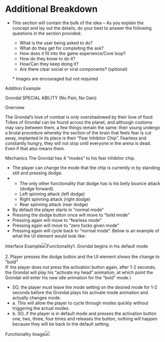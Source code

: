 # Additional Breakdown

*   This section will contain the bulk of the idea – As you explain the concept and lay out the details, do your best to answer the following questions in the section provided:

    * What is the user being asked to do?
    * What do they get for completing the ask?
    * How does it fit into the game experience/Core loop?
    * How do they know to do it?
    * How/Can they keep doing it?
    * Are there clear social or viral components? (optional)

    \* Images are encouraged but not required

Addition Example

Grondal SPECIAL ABILITY (No Pain, No Gain)

Overview

The Grondal’s love of combat is only overshadowed by their love of food. Tribes of Grondal can be found across the planet, and although customs may vary between them, a few things remain the same: their young undergo a brutal procedure whereby the section of the brain that feels fear is cut away, implanted in its place is their “Fear Inhibitor Chip”. Fearless and constantly hungry, they will not stop until everyone in the arena is dead. Even if that also means them.

Mechanics The Grondal has 4 “modes” to his fear inhibitor chip.

* The player can change the mode that the chip is currently in by standing still and pressing dodge.
*
  * The only other functionality that dodge has is his belly bounce attack (dodge forward).
  * Left spinning attack (left dodge)
  * Right spinning attack (right dodge)
  * Rear spinning attack (rear dodge)
* By default the player starts in “normal mode”
* Pressing the dodge button once will move to “bold mode”
* Pressing again will move to “fearless mode”
* Pressing again will move to “zero fucks given mode”
* Pressing again will cycle back to “normal mode”. Below is an example of what the UI element would look like:

Interface Example![](https://lh4.googleusercontent.com/rpk6q-qtfXCr4rV3mY4KowJEUqIfazIVoVIHNA2w8kyUU8cQdSyBKKzdx3ukFGpV3n2QRJUOVFUjFy2W2Cj\_AYYz-Xz7zAWldT8MdsZz8\_zkrvGlg-rJ0oLztv-0W8\_jvw=w622)Functionality1. Grondal begins in his default mode\
\
2\. Player presses the dodge button and the UI element shows the change to “bold”\
IF the player does not press the activation button again, after 1-2 seconds, the Grondal will play his “activate my head” animation, at which point the Grondal will enter his new idle animation for the “bold” mode.\


* SO, the player must leave the mode setting on the desired mode for 1-2 seconds before the Grondal plays his activate mode animation and actually changes mode.
* a. This will allow the player to cycle through modes quickly without triggering the actual modes.
* b. SO, if the player is in default mode and presses the activation button one, two, three, four times and releases the button, nothing will happen because they will be back to the default setting.

Functionality Image![](https://lh4.googleusercontent.com/7Z4Q0ruaAOJ3oi8D\_Wfgd2toIS-1GxEkTUx4\_ThCL553nDhoo6RavqQ9RIfRrPYu6OQjdeRR\_z8RTIols5FjBb5MNAMM0FeJ4giqwGEEuvMze-EUrgFpq-9cDa5u\_tXKAQ=w675)
